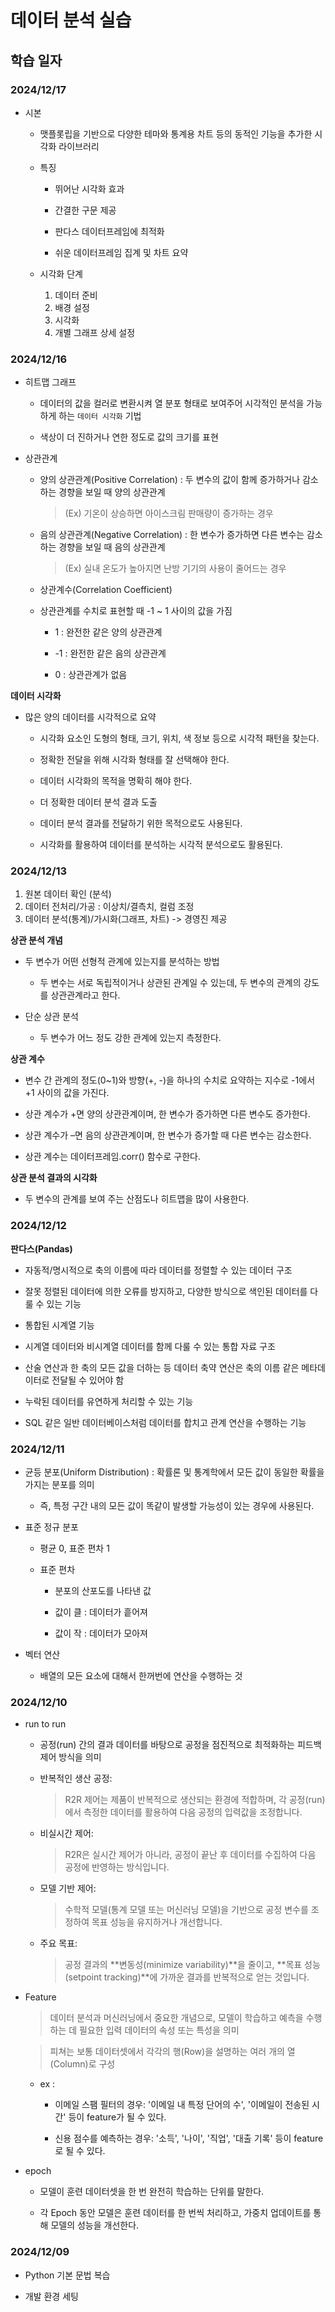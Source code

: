 # 데이터 분석 실습

## 학습 일자

### 2024/12/17

- 시본

    - 맷플롯립을 기반으로 다양한 테마와 통계용 차트 등의 동적인 기능을 추가한 시각화 라이브러리

    - 특징

        - 뛰어난 시각화 효과

        - 간결한 구문 제공

        - 판다스 데이터프레임에 최적화

        - 쉬운 데이터프레임 집계 및 차트 요약

    - 시각화 단계

        1. 데이터 준비
        2. 배경 설정
        3. 시각화
        4. 개별 그래프 상세 설정

### 2024/12/16

- 히트맵 그래프

    - 데이터의 값을 컬러로 변환시켜 열 분포 형태로 보여주어 시각적인 분석을 가능하게 하는 `데이터 시각화` 기법

    - 색상이 더 진하거나 연한 정도로 값의 크기를 표현


- 상관관계

    - 양의 상관관계(Positive Correlation) : 두 변수의 값이 함께 증가하거나 감소하는 경향을 보일 때 양의 상관관계

        > (Ex) 기온이 상승하면 아이스크림 판매량이 증가하는 경우

    - 음의 상관관계(Negative Correlation) : 한 변수가 증가하면 다른 변수는 감소하는 경향을 보일 때 음의 상관관계

        > (Ex) 실내 온도가 높아지면 난방 기기의 사용이 줄어드는 경우

    - 상관계수(Correlation Coefficient)
    
    - 상관관계를 수치로 표현할 때 -1 ~ 1 사이의 값을 가짐

        - 1 : 완전한 같은 양의 상관관계
        
        - -1 : 완전한 같은 음의 상관관계
        
        - 0 : 상관관계가 없음

**데이터 시각화**

- 많은 양의 데이터를 시각적으로 요약
    
    - 시각화 요소인 도형의 형태, 크기, 위치, 색 정보 등으로 시각적 패턴을 찾는다.
    
    - 정확한 전달을 위해 시각화 형태를 잘 선택해야 한다.
    
    - 데이터 시각화의 목적을 명확히 해야 한다.
    
    - 더 정확한 데이터 분석 결과 도출
    
    - 데이터 분석 결과를 전달하기 위한 목적으로도 사용된다.
    
    - 시각화를 활용하여 데이터를 분석하는 시각적 분석으로도 활용된다.

### 2024/12/13

1. 원본 데이터 확인 (분석)
2. 데이터 전처리/가공 : 이상치/결측치, 컬럼 조정
3. 데이터 분석(통계)/가시화(그래프, 차트) -> 경영진 제공

**상관 분석 개념**

- 두 변수가 어떤 선형적 관계에 있는지를 분석하는 방법
    - 두 변수는 서로 독립적이거나 상관된 관계일 수 있는데, 두 변수의 관계의 강도를 상관관계라고 한다.

- 단순 상관 분석
    - 두 변수가 어느 정도 강한 관계에 있는지 측정한다.

**상관 계수**

- 변수 간 관계의 정도(0~1)와 방향(+, -)을 하나의 수치로 요약하는 지수로 -1에서 +1 사이의 값을 가진다.

- 상관 계수가 +면 양의 상관관계이며, 한 변수가 증가하면 다른 변수도 증가한다.

- 상관 계수가 –면 음의 상관관계이며, 한 변수가 증가할 때 다른 변수는 감소한다.

- 상관 계수는 데이터프레임.corr() 함수로 구한다.

**상관 분석 결과의 시각화**  
- 두 변수의 관계를 보여 주는 산점도나 히트맵을 많이 사용한다.

### 2024/12/12

**판다스(Pandas)**

- 자동적/명시적으로 축의 이름에 따라 데이터를 정렬할 수 있는 데이터 구조

- 잘못 정렬된 데이터에 의한 오류를 방지하고, 다양한 방식으로 색인된 데이터를 다룰 수 있는 기능

- 통합된 시계열 기능

- 시계열 데이터와 비시계열 데이터를 함께 다룰 수 있는 통합 자료 구조

- 산술 연산과 한 축의 모든 값을 더하는 등 데이터 축약 연산은 축의 이름 같은 메타데이터로 전달될 수 있어야 함

- 누락된 데이터를 유연하게 처리할 수 있는 기능

- SQL 같은 일반 데이터베이스처럼 데이터를 합치고 관계 연산을 수행하는 기능

### 2024/12/11

- 균등 분포(Uniform Distribution) : 확률론 및 통계학에서 모든 값이 동일한 확률을 가지는 분포를 의미

    - 즉, 특정 구간 내의 모든 값이 똑같이 발생할 가능성이 있는 경우에 사용된다.

- 표준 정규 분포

    - 평균 0, 표준 편차 1

    - 표준 편차

        - 분포의 산포도를 나타낸 값

        - 값이 클 : 데이터가 흩어져

        - 값이 작 : 데이터가 모아져

-   벡터 연산

    -   배열의 모든 요소에 대해서 한꺼번에 연산을 수행하는 것

### 2024/12/10

- run to run

    - 공정(run) 간의 결과 데이터를 바탕으로 공정을 점진적으로 최적화하는 피드백 제어 방식을 의미

    - 반복적인 생산 공정:

        > R2R 제어는 제품이 반복적으로 생산되는 환경에 적합하며, 각 공정(run)에서 측정한 데이터를 활용하여 다음 공정의 입력값을 조정합니다.

    - 비실시간 제어:

        > R2R은 실시간 제어가 아니라, 공정이 끝난 후 데이터를 수집하여 다음 공정에 반영하는 방식입니다.

    - 모델 기반 제어:

        > 수학적 모델(통계 모델 또는 머신러닝 모델)을 기반으로 공정 변수를 조정하여 목표 성능을 유지하거나 개선합니다.

    - 주요 목표:

        > 공정 결과의 **변동성(minimize variability)**을 줄이고, **목표 성능(setpoint tracking)**에 가까운 결과를 반복적으로 얻는 것입니다.

- Feature

    > 데이터 분석과 머신러닝에서 중요한 개념으로, 모델이 학습하고 예측을 수행하는 데 필요한 입력 데이터의 속성 또는 특성을 의미
    
    > 피쳐는 보통 데이터셋에서 각각의 행(Row)을 설명하는 여러 개의 열(Column)로 구성

    - ex :
        - 이메일 스팸 필터의 경우: '이메일 내 특정 단어의 수', '이메일이 전송된 시간' 등이 feature가 될 수 있다.
        
        - 신용 점수를 예측하는 경우: '소득', '나이', '직업', '대출 기록' 등이 feature로 될 수 있다.

- epoch

    - 모델이 훈련 데이터셋을 한 번 완전히 학습하는 단위를 말한다.
    
    - 각 Epoch 동안 모델은 훈련 데이터를 한 번씩 처리하고, 가중치 업데이트를 통해 모델의 성능을 개선한다.

### 2024/12/09

-   Python 기본 문법 복습

-   개발 환경 세팅
